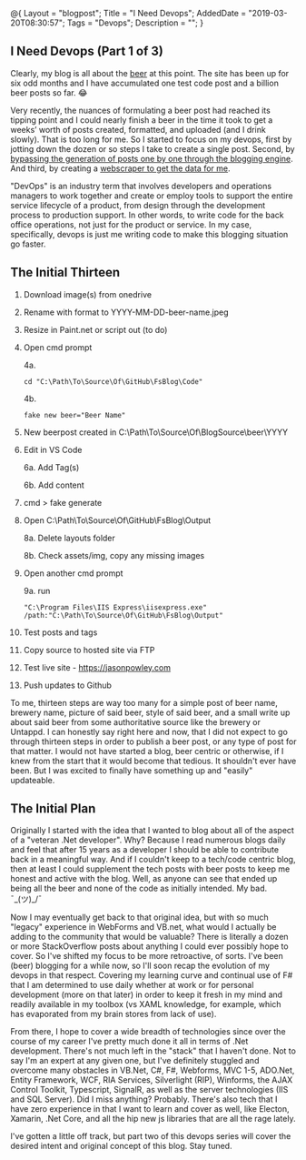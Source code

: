 @{
    Layout = "blogpost";
    Title = "I Need Devops";
    AddedDate = "2019-03-20T08:30:57";
    Tags = "Devops";
    Description = "";
}

## I Need Devops (Part 1 of 3)

Clearly, my blog is all about the [beer](/beer) at this point. The site has been up for six odd months and I have accumulated one test code post and a billion beer posts so far. 😂

Very recently, the nuances of formulating a beer post had reached its tipping point and I could nearly finish a beer in the time it took to get a weeks’ worth of posts created, formatted, and uploaded (and I drink slowly). That is too long for me. So I started to focus on my devops, first by jotting down the dozen or so steps I take to create a single post. Second, by [bypassing the generation of posts one by one through the blogging engine](/blog/2019/03-22-i-need-devops-part-2). And third, by creating a [webscraper to get the data for me](/blog/2019/03-22-i-need-devops-part-3).

"DevOps" is an industry term that involves developers and operations managers to work together and create or employ tools to support the entire service lifecycle of a product, from design through the development process to production support. In other words, to write code for the back office operations, not just for the product or service. In my case, specifically, devops is just me writing code to make this blogging situation go faster.

## The Initial Thirteen

1. Download image(s) from onedrive
2. Rename with format to YYYY-MM-DD-beer-name.jpeg
3. Resize in Paint.net or script out (to do)
4. Open cmd prompt

    4a.
    ```
    cd "C:\Path\To\Source\Of\GitHub\FsBlog\Code"
    ```
    4b.
    ```
    fake new beer="Beer Name"
    ```
5. New beerpost created in C:\Path\To\Source\Of\BlogSource\beer\YYYY
6. Edit in VS Code

    6a. Add Tag(s)

    6b. Add content
7. cmd > fake generate
8. Open C:\Path\To\Source\Of\GitHub\FsBlog\Output

    8a. Delete layouts folder

    8b. Check assets/img, copy any missing images
9. Open another cmd prompt

    9a. run
    ```
    "C:\Program Files\IIS Express\iisexpress.exe" /path:"C:\Path\To\Source\Of\GitHub\FsBlog\Output"
    ```
10. Test posts and tags
11. Copy source to hosted site via FTP
12. Test live site - https://jasonpowley.com
13. Push updates to Github

To me, thirteen steps are way too many for a simple post of beer name, brewery name, picture of said beer, style of said beer, and a small write up about said beer from some authoritative source like the brewery or Untappd. I can honestly say right here and now, that I did not expect to go through thirteen steps in order to publish a beer post, or any type of post for that matter. I would not have started a blog, beer centric or otherwise, if I knew from the start that it would become that tedious. It shouldn't ever have been. But I was excited to finally have something up and "easily" updateable.

## The Initial Plan

Originally I started with the idea that I wanted to blog about all of the aspect of a "veteran .Net developer". Why? Because I read numerous blogs daily and feel that after 15 years as a developer I should be able to contribute back in a meaningful way. And if I couldn't keep to a tech/code centric blog, then at least I could supplement the tech posts with beer posts to keep me honest and active with the blog. Well, as anyone can see that ended up being all the beer and none of the code as initially intended. My bad. ¯\_(ツ)_/¯

Now I may eventually get back to that original idea, but with so much "legacy" experience in WebForms and VB.net, what would I actually be adding to the community that would be valuable? There is literally a dozen or more StackOverflow posts about anything I could ever possibly hope to cover. So I've shifted my focus to be more retroactive, of sorts. I've been (beer) blogging for a while now, so I'll soon recap the evolution of my devops in that respect. Covering my learning curve and continual use of F# that I am determined to use daily whether at work or for personal development (more on that later) in order to keep it fresh in my  mind and readily available in my toolbox (vs XAML knowledge, for example, which has evaporated from my brain stores from lack of use).

From there, I hope to cover a wide breadth of technologies since over the course of my career I've pretty much done it all in terms of .Net development. There's not much left in the "stack" that I haven't done. Not to say I'm an expert at any given one, but I've definitely stuggled and overcome many obstacles in VB.Net, C#, F#, Webforms, MVC 1-5, ADO.Net, Entity Framework, WCF, RIA Services, Silverlight (RIP), Winforms, the AJAX Control Toolkit, Typescript, SignalR, as well as the server technologies (IIS and SQL Server). Did I miss anything? Probably. There's also tech that I have zero experience in that I want to learn and cover as well, like Electon, Xamarin, .Net Core, and all the hip new js libraries that are all the rage lately.

I've gotten a little off track, but part two of this devops series will cover the desired intent and original concept of this blog. Stay tuned.
